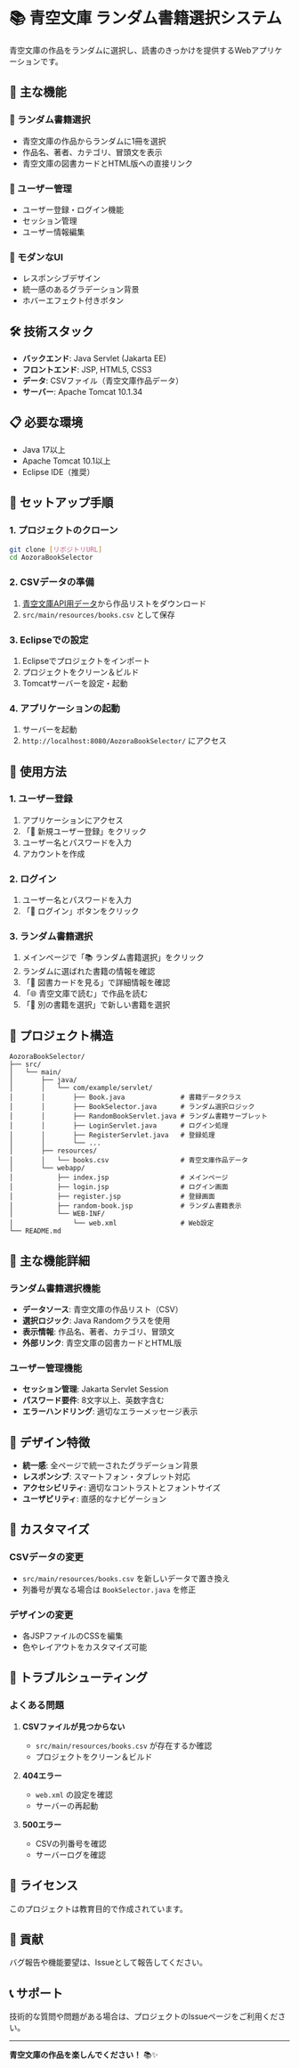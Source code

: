# 📚 青空文庫 ランダム書籍選択システム

青空文庫の作品をランダムに選択し、読書のきっかけを提供するWebアプリケーションです。

## 🌟 主な機能

### 📖 ランダム書籍選択
- 青空文庫の作品からランダムに1冊を選択
- 作品名、著者、カテゴリ、冒頭文を表示
- 青空文庫の図書カードとHTML版への直接リンク

### 👤 ユーザー管理
- ユーザー登録・ログイン機能
- セッション管理
- ユーザー情報編集

### 🎨 モダンなUI
- レスポンシブデザイン
- 統一感のあるグラデーション背景
- ホバーエフェクト付きボタン

## 🛠️ 技術スタック

- **バックエンド**: Java Servlet (Jakarta EE)
- **フロントエンド**: JSP, HTML5, CSS3
- **データ**: CSVファイル（青空文庫作品データ）
- **サーバー**: Apache Tomcat 10.1.34

## 📋 必要な環境

- Java 17以上
- Apache Tomcat 10.1以上
- Eclipse IDE（推奨）

## 🚀 セットアップ手順

### 1. プロジェクトのクローン
```bash
git clone [リポジトリURL]
cd AozoraBookSelector
```

### 2. CSVデータの準備
1. [青空文庫API用データ](https://docs.google.com/spreadsheets/d/1n04e6POI04TBt-3HJUH10-T5cxhPZHcBWmFA4tSHjqE/edit?gid=288090143#gid=288090143)から作品リストをダウンロード
2. `src/main/resources/books.csv` として保存

### 3. Eclipseでの設定
1. Eclipseでプロジェクトをインポート
2. プロジェクトをクリーン＆ビルド
3. Tomcatサーバーを設定・起動

### 4. アプリケーションの起動
1. サーバーを起動
2. `http://localhost:8080/AozoraBookSelector/` にアクセス

## 📖 使用方法

### 1. ユーザー登録
1. アプリケーションにアクセス
2. 「📝 新規ユーザー登録」をクリック
3. ユーザー名とパスワードを入力
4. アカウントを作成

### 2. ログイン
1. ユーザー名とパスワードを入力
2. 「🚪 ログイン」ボタンをクリック

### 3. ランダム書籍選択
1. メインページで「📚 ランダム書籍選択」をクリック
2. ランダムに選ばれた書籍の情報を確認
3. 「📖 図書カードを見る」で詳細情報を確認
4. 「🌐 青空文庫で読む」で作品を読む
5. 「🎲 別の書籍を選択」で新しい書籍を選択

## 📁 プロジェクト構造

```
AozoraBookSelector/
├── src/
│   └── main/
│       ├── java/
│       │   └── com/example/servlet/
│       │       ├── Book.java              # 書籍データクラス
│       │       ├── BookSelector.java      # ランダム選択ロジック
│       │       ├── RandomBookServlet.java # ランダム書籍サーブレット
│       │       ├── LoginServlet.java      # ログイン処理
│       │       ├── RegisterServlet.java   # 登録処理
│       │       └── ...
│       ├── resources/
│       │   └── books.csv                  # 青空文庫作品データ
│       └── webapp/
│           ├── index.jsp                  # メインページ
│           ├── login.jsp                  # ログイン画面
│           ├── register.jsp               # 登録画面
│           ├── random-book.jsp            # ランダム書籍表示
│           └── WEB-INF/
│               └── web.xml                # Web設定
└── README.md
```

## 🎯 主な機能詳細

### ランダム書籍選択機能
- **データソース**: 青空文庫の作品リスト（CSV）
- **選択ロジック**: Java Randomクラスを使用
- **表示情報**: 作品名、著者、カテゴリ、冒頭文
- **外部リンク**: 青空文庫の図書カードとHTML版

### ユーザー管理機能
- **セッション管理**: Jakarta Servlet Session
- **パスワード要件**: 8文字以上、英数字含む
- **エラーハンドリング**: 適切なエラーメッセージ表示

## 🎨 デザイン特徴

- **統一感**: 全ページで統一されたグラデーション背景
- **レスポンシブ**: スマートフォン・タブレット対応
- **アクセシビリティ**: 適切なコントラストとフォントサイズ
- **ユーザビリティ**: 直感的なナビゲーション

## 🔧 カスタマイズ

### CSVデータの変更
- `src/main/resources/books.csv` を新しいデータで置き換え
- 列番号が異なる場合は `BookSelector.java` を修正

### デザインの変更
- 各JSPファイルのCSSを編集
- 色やレイアウトをカスタマイズ可能

## 🐛 トラブルシューティング

### よくある問題

1. **CSVファイルが見つからない**
   - `src/main/resources/books.csv` が存在するか確認
   - プロジェクトをクリーン＆ビルド

2. **404エラー**
   - `web.xml` の設定を確認
   - サーバーの再起動

3. **500エラー**
   - CSVの列番号を確認
   - サーバーログを確認

## 📝 ライセンス

このプロジェクトは教育目的で作成されています。

## 🤝 貢献

バグ報告や機能要望は、Issueとして報告してください。

## 📞 サポート

技術的な質問や問題がある場合は、プロジェクトのIssueページをご利用ください。

---

**青空文庫の作品を楽しんでください！** 📚✨ 